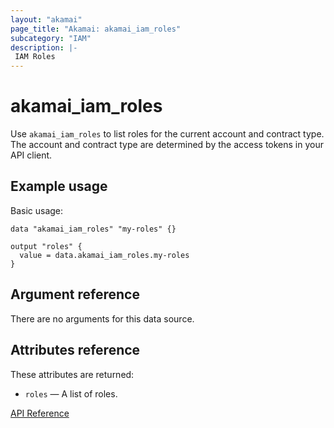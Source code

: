 ```yaml
---
layout: "akamai"
page_title: "Akamai: akamai_iam_roles"
subcategory: "IAM"
description: |-
 IAM Roles
---
```


# akamai_iam_roles

Use `akamai_iam_roles` to list roles for the current account and contract type. The account and contract type are determined by the access tokens in your API client.

## Example usage

Basic usage:

```hcl
data "akamai_iam_roles" "my-roles" {}

output "roles" {
  value = data.akamai_iam_roles.my-roles
}
```

## Argument reference

There are no arguments for this data source.

## Attributes reference

These attributes are returned:

* `roles` — A list of roles.

[API Reference](https://developer.akamai.com/api/core_features/identity_management_user_admin/v2.html#getroles)
